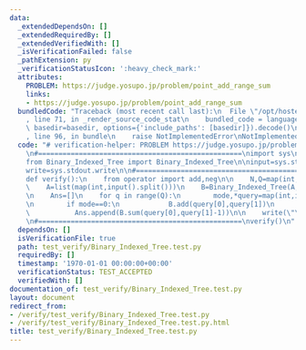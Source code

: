 ```yaml
---
data:
  _extendedDependsOn: []
  _extendedRequiredBy: []
  _extendedVerifiedWith: []
  _isVerificationFailed: false
  _pathExtension: py
  _verificationStatusIcon: ':heavy_check_mark:'
  attributes:
    PROBLEM: https://judge.yosupo.jp/problem/point_add_range_sum
    links:
    - https://judge.yosupo.jp/problem/point_add_range_sum
  bundledCode: "Traceback (most recent call last):\n  File \"/opt/hostedtoolcache/Python/3.10.7/x64/lib/python3.10/site-packages/onlinejudge_verify/documentation/build.py\"\
    , line 71, in _render_source_code_stat\n    bundled_code = language.bundle(stat.path,\
    \ basedir=basedir, options={'include_paths': [basedir]}).decode()\n  File \"/opt/hostedtoolcache/Python/3.10.7/x64/lib/python3.10/site-packages/onlinejudge_verify/languages/python.py\"\
    , line 96, in bundle\n    raise NotImplementedError\nNotImplementedError\n"
  code: "# verification-helper: PROBLEM https://judge.yosupo.jp/problem/point_add_range_sum\n\
    \n#==================================================\nimport sys\nsys.path.append('Binary_Indexed_Tree/')\n\
    from Binary_Indexed_Tree import Binary_Indexed_Tree\n\ninput=sys.stdin.readline\n\
    write=sys.stdout.write\n\n#==================================================\n\
    def verify():\n    from operator import add,neg\n\n    N,Q=map(int,input().split())\n\
    \    A=list(map(int,input().split()))\n    B=Binary_Indexed_Tree(A,add,0,neg)\n\
    \n    Ans=[]\n    for q in range(Q):\n        mode,*query=map(int,input().split())\n\
    \n        if mode==0:\n            B.add(query[0],query[1])\n        else:\n \
    \           Ans.append(B.sum(query[0],query[1]-1))\n\n    write(\"\\n\".join(map(str,Ans)))\n\
    \n#==================================================\nverify()\n"
  dependsOn: []
  isVerificationFile: true
  path: test_verify/Binary_Indexed_Tree.test.py
  requiredBy: []
  timestamp: '1970-01-01 00:00:00+00:00'
  verificationStatus: TEST_ACCEPTED
  verifiedWith: []
documentation_of: test_verify/Binary_Indexed_Tree.test.py
layout: document
redirect_from:
- /verify/test_verify/Binary_Indexed_Tree.test.py
- /verify/test_verify/Binary_Indexed_Tree.test.py.html
title: test_verify/Binary_Indexed_Tree.test.py
---
```

